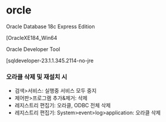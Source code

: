 # orcle

Oracle Database 18c Express Edition

[OracleXE184_Win64

Oracle Developer Tool

[sqldeveloper-23.1.1.345.2114-no-jre


### 오라클 삭제 및 재설치 시
- 검색>서비스: 실행중 서비스 모두 중지
- 제어판>프로그램 추가&제거: 삭제
- 레지스트리 편집기: 오라클, ODBC 전체 삭제
- 레지스트리 편집기: System>event>log>application: 오라클 삭제
